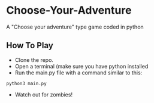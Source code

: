 # Choose-Your-Adventure
A "Choose your adventure" type game coded in python

## How To Play
* Clone the repo.
* Open a terminal (make sure you have python installed
* Run the main.py file with a command similar to this:

```python3 main.py```
* Watch out for zombies!
